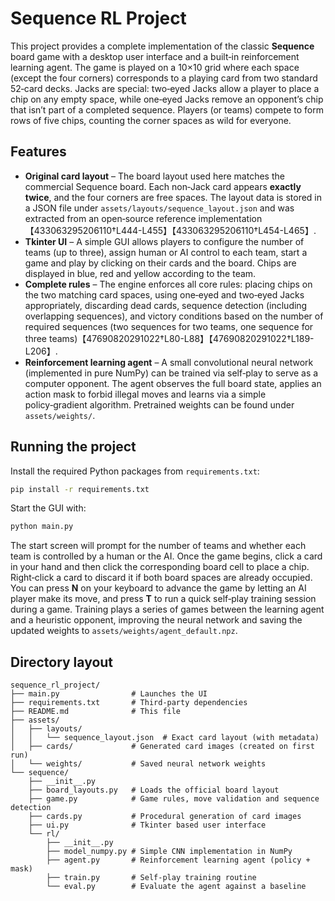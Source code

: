 # Sequence RL Project

This project provides a complete implementation of the classic **Sequence** board game with a desktop user interface and a built‑in reinforcement learning agent.  The game is played on a 10×10 grid where each space (except the four corners) corresponds to a playing card from two standard 52‑card decks.  Jacks are special: two‑eyed Jacks allow a player to place a chip on any empty space, while one‑eyed Jacks remove an opponent’s chip that isn’t part of a completed sequence.  Players (or teams) compete to form rows of five chips, counting the corner spaces as wild for everyone.

## Features

* **Original card layout** – The board layout used here matches the commercial Sequence board.  Each non‑Jack card appears **exactly twice**, and the four corners are free spaces.  The layout data is stored in a JSON file under `assets/layouts/sequence_layout.json` and was extracted from an open‑source reference implementation【433063295206110†L444-L455】【433063295206110†L454-L465】.
* **Tkinter UI** – A simple GUI allows players to configure the number of teams (up to three), assign human or AI control to each team, start a game and play by clicking on their cards and the board.  Chips are displayed in blue, red and yellow according to the team.
* **Complete rules** – The engine enforces all core rules: placing chips on the two matching card spaces, using one‑eyed and two‑eyed Jacks appropriately, discarding dead cards, sequence detection (including overlapping sequences), and victory conditions based on the number of required sequences (two sequences for two teams, one sequence for three teams)【47690820291022†L80-L88】【47690820291022†L189-L206】.
* **Reinforcement learning agent** – A small convolutional neural network (implemented in pure NumPy) can be trained via self‑play to serve as a computer opponent.  The agent observes the full board state, applies an action mask to forbid illegal moves and learns via a simple policy‑gradient algorithm.  Pretrained weights can be found under `assets/weights/`.

## Running the project

Install the required Python packages from `requirements.txt`:

```bash
pip install -r requirements.txt
```

Start the GUI with:

```bash
python main.py
```

The start screen will prompt for the number of teams and whether each team is controlled by a human or the AI.  Once the game begins, click a card in your hand and then click the corresponding board cell to place a chip.  Right‑click a card to discard it if both board spaces are already occupied.  You can press **N** on your keyboard to advance the game by letting an AI player make its move, and press **T** to run a quick self‑play training session during a game.  Training plays a series of games between the learning agent and a heuristic opponent, improving the neural network and saving the updated weights to `assets/weights/agent_default.npz`.

## Directory layout

```
sequence_rl_project/
├── main.py                # Launches the UI
├── requirements.txt       # Third‑party dependencies
├── README.md              # This file
├── assets/
│   ├── layouts/
│   │   └── sequence_layout.json  # Exact card layout (with metadata)
│   ├── cards/             # Generated card images (created on first run)
│   └── weights/           # Saved neural network weights
└── sequence/
    ├── __init__.py
    ├── board_layouts.py   # Loads the official board layout
    ├── game.py            # Game rules, move validation and sequence detection
    ├── cards.py           # Procedural generation of card images
    ├── ui.py              # Tkinter based user interface
    └── rl/
        ├── __init__.py
        ├── model_numpy.py # Simple CNN implementation in NumPy
        ├── agent.py       # Reinforcement learning agent (policy + mask)
        ├── train.py       # Self‑play training routine
        └── eval.py        # Evaluate the agent against a baseline
```
